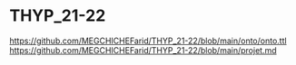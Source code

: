 # THYP_21-22
https://github.com/MEGCHICHEFarid/THYP_21-22/blob/main/onto/onto.ttl
https://github.com/MEGCHICHEFarid/THYP_21-22/blob/main/projet.md
